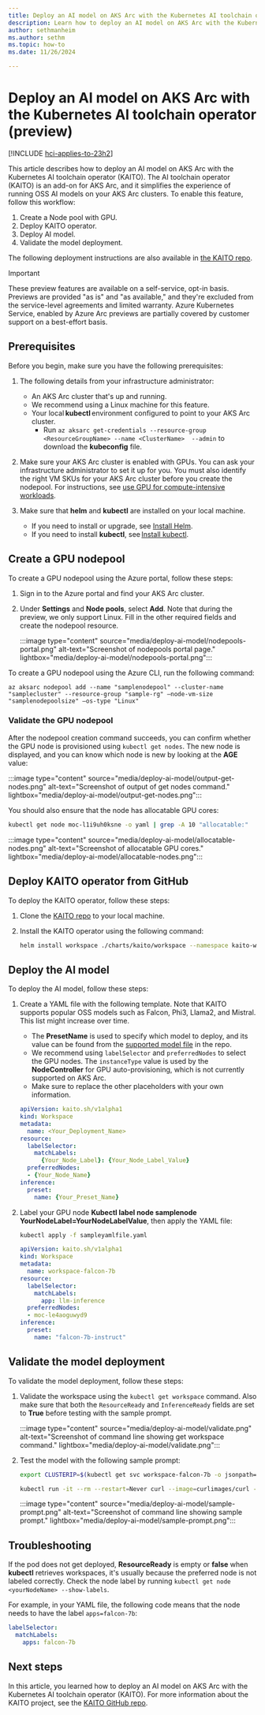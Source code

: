 ```yaml
---
title: Deploy an AI model on AKS Arc with the Kubernetes AI toolchain operator (preview)
description: Learn how to deploy an AI model on AKS Arc with the Kubernetes AI toolchain operator (KAITO).
author: sethmanheim
ms.author: sethm
ms.topic: how-to
ms.date: 11/26/2024

---
```


# Deploy an AI model on AKS Arc with the Kubernetes AI toolchain operator (preview)

[!INCLUDE [hci-applies-to-23h2](includes/hci-applies-to-23h2.md)]

This article describes how to deploy an AI model on AKS Arc with the Kubernetes AI toolchain operator (KAITO). The AI toolchain operator (KAITO) is an add-on for AKS Arc, and it simplifies the experience of running OSS AI models on your AKS Arc clusters. To enable this feature, follow this workflow:

1. Create a Node pool with GPU.
1. Deploy KAITO operator.
1. Deploy AI model.
1. Validate the model deployment.

The following deployment instructions are also available in [the KAITO repo](https://github.com/kaito-project/kaito/blob/main/docs/How-to-use-kaito-in-aks-arc.md).

> [!IMPORTANT]
> These preview features are available on a self-service, opt-in basis. Previews are provided "as is" and "as available," and they're excluded from the service-level agreements and limited warranty. Azure Kubernetes Service, enabled by Azure Arc previews are partially covered by customer support on a best-effort basis.

## Prerequisites

Before you begin, make sure you have the following prerequisites:

1. The following details from your infrastructure administrator:

   - An AKS Arc cluster that's up and running.
   - We recommend using a Linux machine for this feature.
   - Your local **kubectl** environment configured to point to your AKS Arc cluster.
     - Run `az aksarc get-credentials --resource-group <ResourceGroupName> --name <ClusterName>  --admin` to download the **kubeconfig** file.

1. Make sure your AKS Arc cluster is enabled with GPUs. You can ask your infrastructure administrator to set it up for you. You must also identify the right VM SKUs for your AKS Arc cluster before you create the nodepool. For instructions, see [use GPU for compute-intensive workloads](deploy-gpu-node-pool.md).
1. Make sure that **helm** and **kubectl** are installed on your local machine.

   - If you need to install or upgrade, see [Install Helm](https://helm.sh/docs/intro/install/).
   - If you need to install **kubectl**, see [Install kubectl](https://kubernetes.io/docs/tasks/tools/install-kubectl/).

## Create a GPU nodepool

To create a GPU nodepool using the Azure portal, follow these steps:

1. Sign in to the Azure portal and find your AKS Arc cluster.
1. Under **Settings** and **Node pools**, select **Add**. Note that during the preview, we only support Linux. Fill in the other required fields and create the nodepool resource.

   :::image type="content" source="media/deploy-ai-model/nodepools-portal.png" alt-text="Screenshot of nodepools portal page." lightbox="media/deploy-ai-model/nodepools-portal.png":::

To create a GPU nodepool using the Azure CLI, run the following command:

```azurecli
az aksarc nodepool add --name "samplenodepool" --cluster-name "samplecluster" --resource-group "sample-rg" –node-vm-size "samplenodepoolsize" –os-type "Linux"
```

### Validate the GPU nodepool

After the nodepool creation command succeeds, you can confirm whether the GPU node is provisioned using `kubectl get nodes`. The new node is displayed, and you can know which node is new by looking at the **AGE** value:

:::image type="content" source="media/deploy-ai-model/output-get-nodes.png" alt-text="Screenshot of output of get nodes command." lightbox="media/deploy-ai-model/output-get-nodes.png":::

You should also ensure that the node has allocatable GPU cores:

```bash
kubectl get node moc-l1i9uh0ksne -o yaml | grep -A 10 "allocatable:"
```

:::image type="content" source="media/deploy-ai-model/allocatable-nodes.png" alt-text="Screenshot of allocatable GPU cores." lightbox="media/deploy-ai-model/allocatable-nodes.png":::

## Deploy KAITO operator from GitHub

To deploy the KAITO operator, follow these steps:

1. Clone the [KAITO repo](https://github.com/Azure/kaito.git) to your local machine.
1. Install the KAITO operator using the following command:

   ```bash
   helm install workspace ./charts/kaito/workspace --namespace kaito-workspace --create-namespace
   ```

## Deploy the AI model

To deploy the AI model, follow these steps:

1. Create a YAML file with the following template. Note that KAITO supports popular OSS models such as Falcon, Phi3, Llama2, and Mistral. This list might increase over time.

   - The **PresetName** is used to specify which model to deploy, and its value can be found from the [supported model file](https://github.com/Azure/kaito/blob/main/presets/models/supported_models.yaml) in the repo.
   - We recommend using `labelSelector` and `preferredNodes` to select the GPU nodes. The `instanceType` value is used by the **NodeController** for GPU auto-provisioning, which is not currently supported on AKS Arc.
   - Make sure to replace the other placeholders with your own information.

   ```yaml
   apiVersion: kaito.sh/v1alpha1
   kind: Workspace
   metadata:
     name: <Your_Deployment_Name>
   resource:
     labelSelector:
       matchLabels:
         {Your_Node_Label}: {Your_Node_Label_Value}
     preferredNodes:
     - {Your_Node_Name}
   inference:
     preset:
       name: {Your_Preset_Name}
   ```

1. Label your GPU node **Kubectl label node samplenode YourNodeLabel=YourNodeLabelValue**, then apply the YAML file:

   ```bash
   kubectl apply -f sampleyamlfile.yaml
   ```

   ```yaml
   apiVersion: kaito.sh/v1alpha1
   kind: Workspace
   metadata:
     name: workspace-falcon-7b
   resource:
     labelSelector:
       matchLabels:
         app: llm-inference
     preferredNodes:
     - moc-le4aoguwyd9
   inference:
     preset:
       name: "falcon-7b-instruct"
   ```

## Validate the model deployment

To validate the model deployment, follow these steps:

1. Validate the workspace using the `kubectl get workspace` command. Also make sure that both the `ResourceReady` and `InferenceReady` fields are set to **True** before testing with the sample prompt.

   :::image type="content" source="media/deploy-ai-model/validate.png" alt-text="Screenshot of command line showing get workspace command." lightbox="media/deploy-ai-model/validate.png":::

1. Test the model with the following sample prompt:

   ```bash
   export CLUSTERIP=$(kubectl get svc workspace-falcon-7b -o jsonpath="{.spec.clusterIPs[0]}") 

   kubectl run -it --rm --restart=Never curl --image=curlimages/curl -- curl -X POST http://$CLUSTERIP/chat -H "accept: application/json" -H "Content-Type: application/json" -d "{\"prompt\":\"<sample_prompt>\"}"
   ```

   :::image type="content" source="media/deploy-ai-model/sample-prompt.png" alt-text="Screenshot of command line showing sample prompt." lightbox="media/deploy-ai-model/sample-prompt.png":::

## Troubleshooting

If the pod does not get deployed, **ResourceReady** is empty or **false** when **kubectl** retrieves workspaces, it's usually because the preferred node is not labeled correctly. Check the node label by running `kubectl get node <yourNodeName> --show-labels`.

For example, in your YAML file, the following code means that the node needs to have the label `apps=falcon-7b`:

```yaml
labelSelector:
  matchLabels:
    apps: falcon-7b
```

## Next steps

In this article, you learned how to deploy an AI model on AKS Arc with the Kubernetes AI toolchain operator (KAITO). For more information about the KAITO project, see the [KAITO GitHub repo](https://github.com/kaito-project/kaito).

